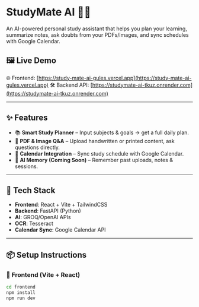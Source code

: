 # StudyMate AI 🧠🚀

An AI-powered personal study assistant that helps you plan your learning, summarize notes, ask doubts from your PDFs/images, and sync schedules with Google Calendar.

## 🖼️ Live Demo

🌐 Frontend: [https://study-mate-ai-gules.vercel.app](https://study-mate-ai-gules.vercel.app)
🛠️ Backend API: [https://studymate-ai-tkuz.onrender.com](https://studymate-ai-tkuz.onrender.com)

---

## ✨ Features

- 📚 **Smart Study Planner** – Input subjects & goals → get a full daily plan.
- 🧾 **PDF & Image Q&A** – Upload handwritten or printed content, ask questions directly.
- 📅 **Calendar Integration** – Sync study schedule with Google Calendar.
- 🧠 **AI Memory (Coming Soon)** – Remember past uploads, notes & sessions.

---

## 🚀 Tech Stack

- **Frontend**: React + Vite + TailwindCSS
- **Backend**: FastAPI (Python)
- **AI**: GROQ/OpenAI APIs
- **OCR**: Tesseract
- **Calendar Sync**: Google Calendar API

---

## 📦 Setup Instructions

### 🔧 Frontend (Vite + React)
```bash
cd frontend
npm install
npm run dev
